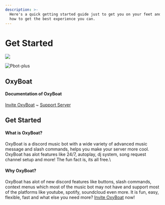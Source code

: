 ```yaml
---
description: >-
  Here's a quick getting started guide just to get you on your feet and explain
  how to get the best experience you can.
---
```


# Get Started

![](https://capsule-render.vercel.app/api?type=waving\&color=gradient\&height=200\&section=header\&text=OxyBoat\&fontSize=80\&fontAlignY=35\&animation=twinkling\&fontColor=gradient)

![Pbot-plus](https://cdn.discordapp.com/attachments/892270315630133268/898890417964212234/1634382532130.png)

## OxyBoat

#### Documentation of OxyBoat

[Invite OxyBoat](https://dsc.gg/oxyboat) \~ [Support Server](https://discord.gg/jN8AKsPcwu)

## Get Started

#### What is OxyBoat?

OxyBoat is a discord music bot with a wide variety of advanced music message and slash commands, helps you make your server more cool. OxyBoat has alot features like 24/7, autoplay, dj system, song request channel setup and more! The fun fact is, its all free.\


#### Why OxyBoat?

OxyBoat has alot of new discord features like buttons, slash commands, context menus which most of the music bot may not have and support most of the platforms like youtube, spotify, soundcloud even more. It is fun, easy, flexible, fast and what else you need more? [Invite OxyBoat](https://dsc.gg/oxyboat) now!
